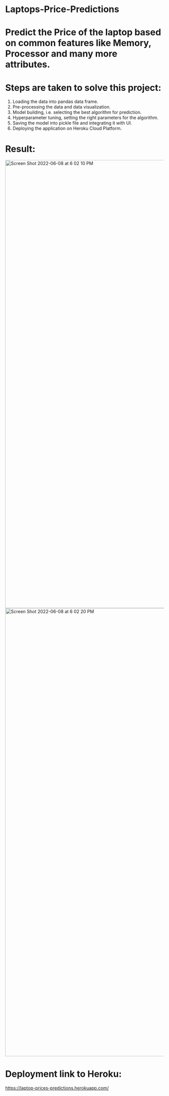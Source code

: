 # Laptops-Price-Predictions
# Predict the Price of the laptop based on common features like Memory, Processor and many more attributes.
# Steps are taken to solve this project:
1. Loading the data into pandas data frame.
2. Pre-processing the data and data visualization.
3. Model building, i.e. selecting the best algorithm for prediction.
4. Hyperparameter tuning, setting the right parameters for the algorithm.
5. Saving the model into pickle file and integrating it with UI.
6. Deploying the application on Heroku Cloud Platform.

# Result:
<img width="1421" alt="Screen Shot 2022-06-08 at 6 02 10 PM" src="https://user-images.githubusercontent.com/49092540/172593585-57e964ab-4e12-4edb-a38b-dba53d874b76.png">
<img width="1421" alt="Screen Shot 2022-06-08 at 6 02 20 PM" src="https://user-images.githubusercontent.com/49092540/172593592-a1f107b9-96d1-4f30-8c37-fd4b1afa18b5.png">

# Deployment link to Heroku:
https://laptop-prices-predictions.herokuapp.com/
